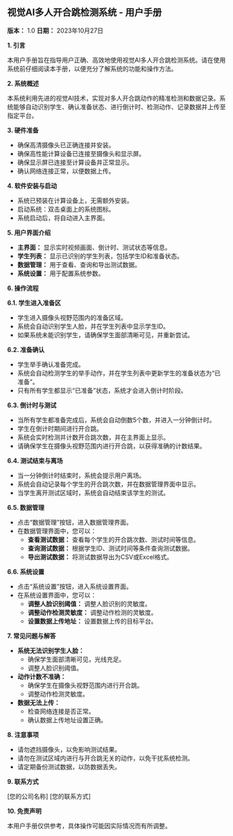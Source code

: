 ## 视觉AI多人开合跳检测系统 - 用户手册

**版本：** 1.0
**日期：** 2023年10月27日

**1. 引言**

本用户手册旨在指导用户正确、高效地使用视觉AI多人开合跳检测系统。请在使用系统前仔细阅读本手册，以便充分了解系统的功能和操作方法。

**2. 系统概述**

本系统利用先进的视觉AI技术，实现对多人开合跳动作的精准检测和数据记录。系统能够自动识别学生、确认准备状态、进行倒计时、检测动作、记录数据并上传至指定平台。

**3. 硬件准备**

*   确保高清摄像头已正确连接并安装。
*   确保高性能计算设备已连接至摄像头和显示屏。
*   确保显示屏已连接至计算设备并正常显示。
*   确认网络连接正常，以便数据上传。

**4. 软件安装与启动**

*   系统已预装在计算设备上，无需额外安装。
*   启动系统：双击桌面上的系统图标。
*   系统启动后，将自动进入主界面。

**5. 用户界面介绍**

*   **主界面：** 显示实时视频画面、倒计时、测试状态等信息。
*   **学生列表：** 显示已识别的学生列表，包括学生ID和准备状态。
*   **数据管理：** 用于查看、查询和导出测试数据。
*   **系统设置：** 用于配置系统参数。

**6. 操作流程**

**6.1. 学生进入准备区**

*   学生进入摄像头视野范围内的准备区域。
*   系统会自动识别学生人脸，并在学生列表中显示学生ID。
*   如果系统未能识别学生，请确保学生面部清晰可见，并重新尝试。

**6.2. 准备确认**

*   学生举手确认准备完成。
*   系统会自动检测学生的举手动作，并在学生列表中更新学生的准备状态为“已准备”。
*   只有所有学生都显示“已准备”状态，系统才会进入倒计时阶段。

**6.3. 倒计时与测试**

*   当所有学生都准备完成后，系统会自动倒数5个数，并进入一分钟倒计时。
*   学生在倒计时期间进行开合跳。
*   系统会实时检测并计数开合跳次数，并在主界面上显示。
*   请确保学生在摄像头视野范围内进行开合跳，以获得准确的计数结果。

**6.4. 测试结束与离场**

*   当一分钟倒计时结束时，系统会提示用户离场。
*   系统会自动记录每个学生的开合跳次数，并在数据管理界面中显示。
*   当学生离开测试区域时，系统会自动结束该学生的测试。

**6.5. 数据管理**

*   点击“数据管理”按钮，进入数据管理界面。
*   在数据管理界面中，您可以：
    *   **查看测试数据：** 查看每个学生的开合跳次数、测试时间等信息。
    *   **查询测试数据：** 根据学生ID、测试时间等条件查询测试数据。
    *   **导出测试数据：** 将测试数据导出为CSV或Excel格式。

**6.6. 系统设置**

*   点击“系统设置”按钮，进入系统设置界面。
*   在系统设置界面中，您可以：
    *   **调整人脸识别阈值：** 调整人脸识别的灵敏度。
    *   **调整动作检测灵敏度：** 调整动作检测的灵敏度。
    *   **设置数据上传地址：** 设置数据上传的目标平台。

**7. 常见问题与解答**

*   **系统无法识别学生人脸：**
    *   确保学生面部清晰可见，光线充足。
    *   调整人脸识别阈值。
*   **动作计数不准确：**
    *   确保学生在摄像头视野范围内进行开合跳。
    *   调整动作检测灵敏度。
*   **数据无法上传：**
    *   检查网络连接是否正常。
    *   确认数据上传地址设置正确。

**8. 注意事项**

*   请勿遮挡摄像头，以免影响测试结果。
*   请勿在测试区域内进行与开合跳无关的动作，以免干扰系统检测。
*   请定期备份测试数据，以防数据丢失。

**9. 联系方式**

[您的公司名称]
[您的联系方式]

**10. 免责声明**

本用户手册仅供参考，具体操作可能因实际情况而有所调整。
